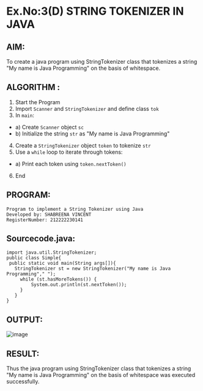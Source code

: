 # Ex.No:3(D) STRING TOKENIZER IN JAVA

## AIM:
To create a java program using StringTokenizer class that tokenizes a string "My name is Java Programming" on the basis of whitespace.

## ALGORITHM :
1.	Start the Program
2.	Import `Scanner` and `StringTokenizer` and define class `tok`
3.	In `main`:
-	a) Create `Scanner` object `sc`
-	b) Initialize the string `str` as "My name is Java Programming"
4.	Create a `StringTokenizer` object `token` to tokenize `str`
5.	Use a `while` loop to iterate through tokens:
-	a) Print each token using `token.nextToken()`
6.	End

## PROGRAM:
 ```
Program to implement a String Tokenizer using Java
Developed by: SHABREENA VINCENT
RegisterNumber: 212222230141
```

## Sourcecode.java:
```
import java.util.StringTokenizer;  
public class Simple{  
 public static void main(String args[]){  
   StringTokenizer st = new StringTokenizer("My name is Java Programming"," ");  
     while (st.hasMoreTokens()) {  
         System.out.println(st.nextToken());  
     }  
   }  
}  
```

## OUTPUT:

![image](https://github.com/user-attachments/assets/47efceb1-6f9f-493d-9c2f-c4b5f77ba270)

## RESULT:
Thus the java program using StringTokenizer class that tokenizes a string "My name is Java Programming" on the basis of whitespace was executed successfully.

